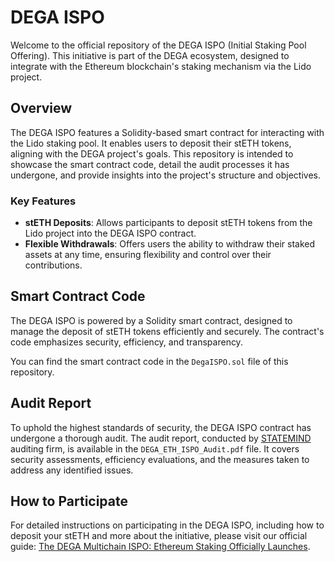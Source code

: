 # DEGA ISPO

Welcome to the official repository of the DEGA ISPO (Initial Staking Pool Offering). This initiative is part of the DEGA ecosystem, designed to integrate with the Ethereum blockchain's staking mechanism via the Lido project. 

## Overview

The DEGA ISPO features a Solidity-based smart contract for interacting with the Lido staking pool. It enables users to deposit their stETH tokens, aligning with the DEGA project's goals. This repository is intended to showcase the smart contract code, detail the audit processes it has undergone, and provide insights into the project's structure and objectives.

### Key Features

- **stETH Deposits**: Allows participants to deposit stETH tokens from the Lido project into the DEGA ISPO contract.
- **Flexible Withdrawals**: Offers users the ability to withdraw their staked assets at any time, ensuring flexibility and control over their contributions.

## Smart Contract Code

The DEGA ISPO is powered by a Solidity smart contract, designed to manage the deposit of stETH tokens efficiently and securely. The contract's code emphasizes security, efficiency, and transparency.

You can find the smart contract code in the `DegaISPO.sol` file of this repository.

## Audit Report

To uphold the highest standards of security, the DEGA ISPO contract has undergone a thorough audit. The audit report, conducted by [STATEMIND](https://statemind.io/) auditing firm, is available in the `DEGA_ETH_ISPO_Audit.pdf` file. It covers security assessments, efficiency evaluations, and the measures taken to address any identified issues.

## How to Participate

For detailed instructions on participating in the DEGA ISPO, including how to deposit your stETH and more about the initiative, please visit our official guide: [The DEGA Multichain ISPO: Ethereum Staking Officially Launches](https://blog.dega.org/the-dega-multichain-ispo-ethereum-staking-officially-launches-cbf790be0eae).
